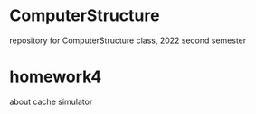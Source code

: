 # ComputerStructure
repository for ComputerStructure class, 2022 second semester
# homework4
about cache simulator

